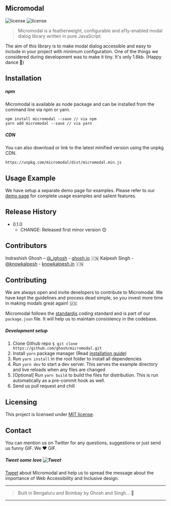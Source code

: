 
## Micromodal
![license](https://img.shields.io/badge/release-v0.1.0-blue.svg) ![license](https://img.shields.io/github/license/mashape/apistatus.svg)

>Micromodal is a featherweight, configurable and a11y-enabled modal dialog library written in pure JavaScript.

The aim of this library is to make modal dialog accessible and easy to include in your project with minimum configuration. One of the things we considered during development was to make it tiny. It's only 1.6kb. (Happy dance 👯) 

## Installation

##### npm
Micromodal is available as node package and can be installed from the command line via npm or yarn.
```
npm install micromodal --save // via npm
yarn add micromodal --save // via yarn
```

##### CDN 
You can also download or link to the latest minified version using the unpkg CDN.
```
https://unpkg.com/micromodal/dist/micromodal.min.js
```

## Usage Example
We have setup a separate demo page for examples. Please refer to our [demo page](https://demo-page-link.html) for complete usage examples and salient features.

## Release History
* 0.1.0
    * CHANGE: Released first minor version 😊

## Contributors

Indrashish Ghosh – [@_ighosh](https://twitter.com/_ighosh) -  [ghosh.io](https://ghosh.io) 🇮🇳
Kalpesh Singh - [@knowkalpesh](https://twitter.com/knowkalpesh) - [knowkalpesh.in](https://knowkalpesh.in) 🇮🇳

## Contributing

We are always open and invite developers to contribute to Micromodal. We have kept the guidelines and process dead simple, so you invest more time in making modals great again! 🇺🇸

Micromodal follows the [standardjs](https://standardjs.com/) coding standard and is part of our `package.json` file. It will help us to maintain consistency in the codebase.

##### Development setup
1. Clone Github repo `$ git clone https://github.com/ghosh/micromodal.git`
2. Install `yarn` package manager (Read [installation guide](https://yarnpkg.com/en/docs/install#mac-tab))
3. Run `yarn install` in the root folder to install all dependencies
4. Run `yarn dev` to start a dev server. This serves the example directory and live reloads when any files are changed
5. [Optional] Run `yarn build` to build the files for distribution. This is run automatically as a pre-commit hook as well.
6. Send us pull request and chill

## Licensing
This project is licensed under [MIT license](https://opensource.org/licenses/MIT).

## Contact
You can mention us on Twitter for any questions, suggestions or just send us funny GIF. We ♥️ GIF.
##### Tweet some love   ![Tweet](https://cdn4.iconfinder.com/data/icons/flat-brand-logo-2/512/twitter-20.png)
[Tweet](https://twitter.com/intent/tweet?url=https%3A%2F%2Fgithub.com%2Fghosh%2Fmicromodal&via=_ighosh%20%40knowkalpesh&text=I%20loved%20Micromodal%20library%20which%20provides%20accessible%20modal%20dialog&hashtags=Micromodal) about Micromodal and help us to spread the message about the importance of Web Accessibility and Inclusive design.




---

> Built in Bengaluru and Bombay by Ghosh and Singh... 🤘
---



